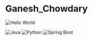 # Ganesh_Chowdary

![Hello World](https://raw.githubusercontent.com/yourusername/yourrepo/main/banner.png)

![Java](https://img.shields.io/badge/-Java-000?style=for-the-badge&logo=java)
![Python](https://img.shields.io/badge/-Python-000?style=for-the-badge&logo=python)
![Spring Boot](https://img.shields.io/badge/-Spring%20Boot-000?style=for-the-badge&logo=springboot)
